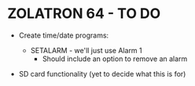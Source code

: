 # ZOLATRON 64 - TO DO

- Create time/date programs:

  - SETALARM - we'll just use Alarm 1
    - Should include an option to remove an alarm

- SD card functionality (yet to decide what this is for)
